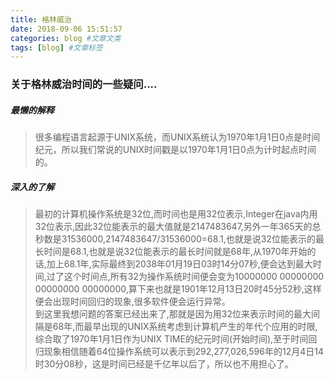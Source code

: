 ```yaml
---
title: 格林威治
date: 2018-09-06 15:51:57
categories: blog #文章文类
tags: [blog] #文章标签
---
```

### 关于格林威治时间的一些疑问....
<!--more-->
##### 最懒的解释
> 很多编程语言起源于UNIX系统，而UNIX系统认为1970年1月1日0点是时间纪元，所以我们常说的UNIX时间戳是以1970年1月1日0点为计时起点时间的。
##### 深入的了解
> 最初的计算机操作系统是32位,而时间也是用32位表示,Integer在java内用32位表示,因此32位能表示的最大值就是2147483647,另外一年365天的总秒数是31536000,2147483647/31536000=68.1,也就是说32位能表示的最长时间是68.1,也就是说32位能表示的最长时间就是68年,从1970年开始的话,加上68.1年,实际最终到2038年01月19日03时14分07秒,便会达到最大时间,过了这个时间点,所有32为操作系统时间便会变为10000000 00000000 00000000 00000000,算下来也就是1901年12月13日20时45分52秒,这样便会出现时间回归的现象,很多软件便会运行异常。  
> 到这里我想问题的答案已经出来了,那就是因为用32位来表示时间的最大间隔是68年,而最早出现的UNIX系统考虑到计算机产生的年代个应用的时限,综合取了1970年1月1日作为UNIX TIME的纪元时间(开始时间),至于时间回归现象相信随着64位操作系统可以表示到292,277,026,596年的12月4日14时30分08秒，这是时间已经是千亿年以后了，所以也不用担心了。
